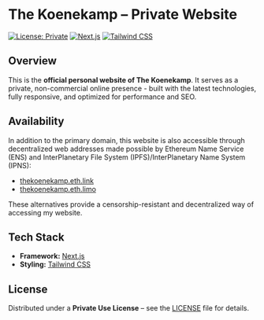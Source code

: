 # **The Koenekamp – Private Website**

[![License: Private](https://img.shields.io/badge/License-Private-red.svg?style=for-the-badge)](./LICENSE)
[![Next.js](https://img.shields.io/badge/Built%20with-Next.js-black?style=for-the-badge&logo=next.js)](https://nextjs.org/)
[![Tailwind CSS](https://img.shields.io/badge/Styled%20with-Tailwind%20CSS-06B6D4?style=for-the-badge&logo=tailwindcss&logoColor=white)](https://tailwindcss.com/)

## **Overview**

This is the **official personal website of The Koenekamp**. It serves as a private, non-commercial online presence - built with the latest technologies, fully responsive, and optimized for performance and SEO.

## **Availability**

In addition to the primary domain, this website is also accessible through decentralized web addresses made possible by Ethereum Name Service (ENS) and InterPlanetary File System (IPFS)/InterPlanetary Name System (IPNS):

- [thekoenekamp.eth.link](https://thekoenekamp.eth.link)
- [thekoenekamp.eth.limo](https://thekoenekamp.eth.limo)

These alternatives provide a censorship-resistant and decentralized way of accessing my website.

## **Tech Stack**

- **Framework:** [Next.js](https://nextjs.org/)
- **Styling:** [Tailwind CSS](https://tailwindcss.com/)

## **License**

Distributed under a **Private Use License** – see the [LICENSE](./LICENSE) file for details.
